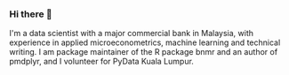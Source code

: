 ### Hi there 👋

I'm a data scientist with a major commercial bank in Malaysia, with experience in applied microeconometrics, machine learning and technical writing. I am package maintainer of the R package bnmr and an author of pmdplyr, and I volunteer for PyData Kuala Lumpur.

<!--
**philip-khor/philip-khor** is a ✨ _special_ ✨ repository because its `README.md` (this file) appears on your GitHub profile.

Here are some ideas to get you started:

- 🔭 I’m currently working on ...
- 🌱 I’m currently learning ...
- 👯 I’m looking to collaborate on ...
- 🤔 I’m looking for help with ...
- 💬 Ask me about ...
- 📫 How to reach me: ...
- 😄 Pronouns: ...
- ⚡ Fun fact: ...
-->
